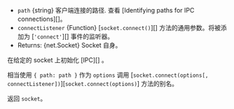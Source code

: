 
* `path` {string} 客户端连接的路径. 查看 [Identifying paths for IPC connections][]。
* `connectListener` {Function} [`socket.connect()`][] 方法的通用参数。将被添加为 [`'connect'`][] 事件的监听器。
* Returns: {net.Socket} Socket 自身。

在给定的 socket 上初始化 [IPC][] 。

相当使用 `{ path: path }` 作为 `options` 调用 [`socket.connect(options[, connectListener])`][`socket.connect(options)`] 方法的别名。

返回 `socket`。

